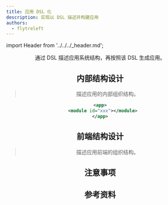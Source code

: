 ```yaml
---
title: 应用 DSL 化
description: 实现以 DSL 描述并构建应用
authors:
  - flytreleft
---
```


import Header from '../../../\_header.md';

<Header />

通过 DSL 描述应用系统结构，再按照该 DSL 生成应用。

## 内部结构设计

> 描述应用的内部组织结构。

```xml
<app>
  <module id="xxx"></module>
</app>
```

## 前端结构设计

> 描述应用前端的组织结构。

## 注意事项

## 参考资料
